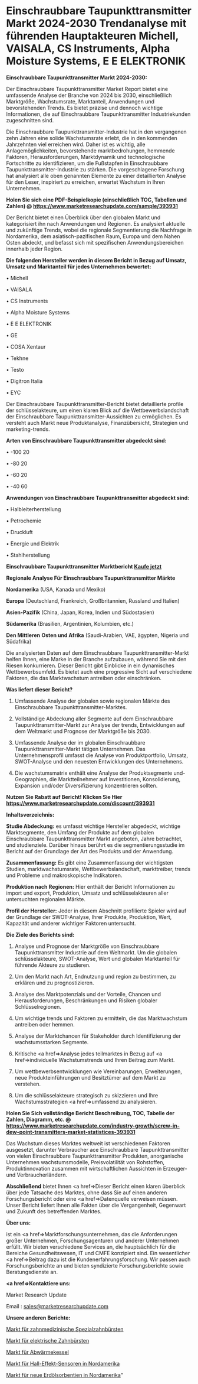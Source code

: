 # Einschraubbare Taupunkttransmitter Markt 2024-2030 Trendanalyse mit führenden Hauptakteuren Michell, VAISALA, CS Instruments, Alpha Moisture Systems, E E ELEKTRONIK

<strong>Einschraubbare Taupunkttransmitter Markt 2024-2030:</strong>

Der Einschraubbare Taupunkttransmitter Market Report bietet eine umfassende Analyse der Branche von 2024 bis 2030, einschließlich Marktgröße, Wachstumsrate, Marktanteil, Anwendungen und bevorstehenden Trends. Es bietet präzise und dennoch wichtige Informationen, die auf Einschraubbare Taupunkttransmitter Industriekunden zugeschnitten sind.

Die Einschraubbare Taupunkttransmitter-Industrie hat in den vergangenen zehn Jahren eine solide Wachstumsrate erlebt, die in den kommenden Jahrzehnten viel erreichen wird. Daher ist es wichtig, alle Anlagemöglichkeiten, bevorstehende marktbedrohungen, hemmende Faktoren, Herausforderungen, Marktdynamik und technologische Fortschritte zu identifizieren, um die Fußstapfen in Einschraubbare Taupunkttransmitter-Industrie zu stärken. Die vorgeschlagene Forschung hat analysiert alle oben genannten Elemente zu einer detaillierten Analyse für den Leser, inspiriert zu erreichen, erwartet Wachstum in Ihren Unternehmen.

<strong>Holen Sie sich eine PDF-Beispielkopie (einschließlich TOC, Tabellen und Zahlen) @
</strong><strong><a href=https://www.marketresearchupdate.com/sample/393931><strong>https://www.marketresearchupdate.com/sample/393931</u></font></a></strong></strong>

Der Bericht bietet einen Überblick über den globalen Markt und kategorisiert ihn nach Anwendungen und Regionen. Es analysiert aktuelle und zukünftige Trends, wobei die regionale Segmentierung die Nachfrage in Nordamerika, dem asiatisch-pazifischen Raum, Europa und dem Nahen Osten abdeckt, und befasst sich mit spezifischen Anwendungsbereichen innerhalb jeder Region.

<strong>Die folgenden Hersteller werden in diesem Bericht in Bezug auf Umsatz, Umsatz und Marktanteil für jedes Unternehmen bewertet:</strong>

• Michell

• VAISALA

• CS Instruments

• Alpha Moisture Systems

• E E ELEKTRONIK

• GE

• COSA Xentaur

• Tekhne

• Testo

• Digitron Italia

• EYC

Der Einschraubbare Taupunkttransmitter-Bericht bietet detaillierte profile der schlüsselakteure, um einen klaren Blick auf die Wettbewerbslandschaft der Einschraubbare Taupunkttransmitter-Aussichten zu ermöglichen. Es versteht auch Markt neue Produktanalyse, Finanzübersicht, Strategien und marketing-trends.

<strong>Arten von Einschraubbare Taupunkttransmitter abgedeckt sind:</strong>

• -100 20

• -80 20

• -60 20

• -40 60

<strong>Anwendungen von Einschraubbare Taupunkttransmitter abgedeckt sind:</strong>

• Halbleiterherstellung

• Petrochemie

• Druckluft

• Energie und Elektrik

• Stahlherstellung

<strong>Einschraubbare Taupunkttransmitter Marktbericht <a href=https://www.marketresearchupdate.com/buynow/393931>Kaufe jetzt</a></strong>

<strong>Regionale Analyse Für Einschraubbare Taupunkttransmitter Märkte</strong>

<strong>Nordamerika</strong> (USA, Kanada und Mexiko)

<strong>Europa</strong> (Deutschland, Frankreich, Großbritannien, Russland und Italien)

<strong>Asien-Pazifik</strong> (China, Japan, Korea, Indien und Südostasien)

<strong>Südamerika</strong> (Brasilien, Argentinien, Kolumbien, etc.)

<strong>Den Mittleren</strong> <strong>Osten und Afrika</strong> (Saudi-Arabien, VAE, ägypten, Nigeria und Südafrika)

Die analysierten Daten auf dem Einschraubbare Taupunkttransmitter-Markt helfen Ihnen, eine Marke in der Branche aufzubauen, während Sie mit den Riesen konkurrieren. Dieser Bericht gibt Einblicke in ein dynamisches Wettbewerbsumfeld. Es bietet auch eine progressive Sicht auf verschiedene Faktoren, die das Marktwachstum antreiben oder einschränken.

<strong>Was liefert dieser Bericht?</strong>

1. Umfassende Analyse der globalen sowie regionalen Märkte des Einschraubbare Taupunkttransmitter-Marktes.

2. Vollständige Abdeckung aller Segmente auf dem Einschraubbare Taupunkttransmitter-Markt zur Analyse der trends, Entwicklungen auf dem Weltmarkt und Prognose der Marktgröße bis 2030.

3. Umfassende Analyse der im globalen Einschraubbare Taupunkttransmitter-Markt tätigen Unternehmen. Das Unternehmensprofil umfasst die Analyse von Produktportfolio, Umsatz, SWOT-Analyse und den neuesten Entwicklungen des Unternehmens.

4. Die wachstumsmatrix enthält eine Analyse der Produktsegmente und-Geographien, die Marktteilnehmer auf Investitionen, Konsolidierung, Expansion und/oder Diversifizierung konzentrieren sollten.

<strong>Nutzen Sie Rabatt auf Bericht! Klicken Sie Hier
</strong><strong><a href=https://www.marketresearchupdate.com/discount/393931>https://www.marketresearchupdate.com/discount/393931</b></u></font></strong></a>

<strong>Inhaltsverzeichnis:</strong>

<strong>Studie Abdeckung:</strong> es umfasst wichtige Hersteller abgedeckt, wichtige Marktsegmente, den Umfang der Produkte auf dem globalen Einschraubbare Taupunkttransmitter Markt angeboten, Jahre betrachtet, und studienziele. Darüber hinaus berührt es die segmentierungsstudie im Bericht auf der Grundlage der Art des Produkts und der Anwendung.

<strong>Zusammenfassung:</strong> Es gibt eine Zusammenfassung der wichtigsten Studien, marktwachstumsrate, Wettbewerbslandschaft, markttreiber, trends und Probleme und makroskopische Indikatoren.

<strong>Produktion nach Regionen:</strong> Hier enthält der Bericht Informationen zu import und export, Produktion, Umsatz und schlüsselakteuren aller untersuchten regionalen Märkte.

<strong>Profil der Hersteller:</strong> Jeder in diesem Abschnitt profilierte Spieler wird auf der Grundlage der SWOT-Analyse, Ihrer Produkte, Produktion, Wert, Kapazität und anderer wichtiger Faktoren untersucht.

<strong>Die Ziele des Berichts sind:</strong>

1) Analyse und Prognose der Marktgröße von Einschraubbare Taupunkttransmitter Industrie auf dem Weltmarkt.
Um die globalen schlüsselakteure, SWOT-Analyse, Wert und globalen Marktanteil für führende Akteure zu studieren.

2) Um den Markt nach Art, Endnutzung und region zu bestimmen, zu erklären und zu prognostizieren.

3) Analyse des Marktpotenzials und der Vorteile, Chancen und Herausforderungen, Beschränkungen und Risiken globaler Schlüsselregionen.

4) Um wichtige trends und Faktoren zu ermitteln, die das Marktwachstum antreiben oder hemmen.

5) Analyse der Marktchancen für Stakeholder durch Identifizierung der wachstumsstarken Segmente.

6) Kritische <a href=>Analyse</a> jedes teilmarktes in Bezug auf <a href=>individuelle</a> Wachstumstrends und Ihren Beitrag zum Markt.

7) Um wettbewerbsentwicklungen wie Vereinbarungen, Erweiterungen, neue Produkteinführungen und Besitztümer auf dem Markt zu verstehen.

8) Um die schlüsselakteure strategisch zu skizzieren und Ihre Wachstumsstrategien <a href=>umfassend</a> zu analysieren.

<strong>Holen Sie Sich vollständige Bericht Beschreibung, TOC, Tabelle der Zahlen, Diagramm, etc. @ </strong><strong><a href=https://www.marketresearchupdate.com/industry-growth/screw-in-dew-point-transmitters-market-statistices-393931>https://www.marketresearchupdate.com/industry-growth/screw-in-dew-point-transmitters-market-statistices-393931</a></font></strong>

Das Wachstum dieses Marktes weltweit ist verschiedenen Faktoren ausgesetzt, darunter Verbraucher ace Einschraubbare Taupunkttransmitter von vielen Einschraubbare Taupunkttransmitter Produkten, anorganische Unternehmen wachstumsmodelle, Preisvolatilität von Rohstoffen, Produktinnovation zusammen mit wirtschaftlichen Aussichten in Erzeuger-und Verbraucherländern.

<strong>Abschließend</strong> bietet Ihnen <a href=>Dieser</a> Bericht einen klaren überblick über jede Tatsache des Marktes, ohne dass Sie auf einen anderen Forschungsbericht oder eine <a href=>Datenquelle</a> verweisen müssen. Unser Bericht liefert Ihnen alle Fakten über die Vergangenheit, Gegenwart und Zukunft des betreffenden Marktes.

<strong>Über uns:</strong>

 ist ein <a href=>Marktfors</a>chungsunternehmen, das die Anforderungen großer Unternehmen, Forschungsagenturen und anderer Unternehmen erfüllt. Wir bieten verschiedene Services an, die hauptsächlich für die Bereiche Gesundheitswesen, IT und CMFE konzipiert sind. Ein wesentlicher <a href=>Beitrag</a> dazu ist die Kundenerfahrungsforschung. Wir passen auch Forschungsberichte an und bieten syndizierte Forschungsberichte sowie Beratungsdienste an.

<strong><a href=>Kontaktiere uns:</a></strong>

Market Research Update

Email : sales@marketresearchupdate.com

<strong>Unsere anderen Berichte:</strong>

<a href=https://www.linkedin.com/pulse/dental-special-toothbrush-market-expected-witness>Markt für zahnmedizinische Spezialzahnbürsten</a>

<a href=https://www.linkedin.com/pulse/electric-toothbrush-market-size-trends-consumption>Markt für elektrische Zahnbürsten</a>

<a href=https://www.linkedin.com/pulse/waste-heat-boiler-market-outlooks-2023-size>Markt für Abwärmekessel</a>

<a href=https://www.linkedin.com/pulse/north-america-hall-effect-sensors-market-2023-global-industry>Markt für Hall-Effekt-Sensoren in Nordamerika</a>

<a href=https://www.linkedin.com/pulse/north-america-new-petroleum-sorbents-market-demand-growth>Markt für neue Erdölsorbentien in Nordamerika</a>"
